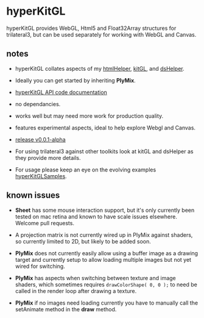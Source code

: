 # hyperKitGL

hyperKitGL provides WebGL, Html5 and Float32Array structures for trilateral3, but can be used separately for working with WebGL and Canvas.

## notes

- hyperKitGL collates aspects of my [htmlHelper](https://github.com/nanjizal/htmlHelper), [kitGL](https://github.com/nanjizal/kitGL), and [dsHelper](https://github.com/nanjizal/dsHelper).

- Ideally you can get started by inheriting **PlyMix**.

- [hyperKitGL API code documentation](https://nanjizal.github.io/hyperKitGL/pages/)

- no dependancies.

- works well but may need more work for production quality.

- features experimental aspects, ideal to help explore Webgl and Canvas.

- [release v0.0.1-alpha](https://github.com/nanjizal/hyperKitGL/releases)

- For using trilateral3 against other toolkits look at kitGL and dsHelper as they provide more details.

- For usage please keep an eye on the evolving examples [hyperKitGLSamples](https://github.com/TrilateralX/HyperKitGLsamples).

## known issues

- **Sheet** has some mouse interaction support, but it's only currently been tested on mac retina and known to have scale issues elsewhere. Welcome pull requests.

- A projection matrix is not currently wired up in PlyMix against shaders, so currently limited to 2D, but likely to be added soon.

- **PlyMix** does not currently easily allow using a buffer image as a drawing target and currently setup to allow loading multiple images but not yet wired for switching.

- **PlyMix** has aspects when switching between texture and image shaders, which sometimes requires ```drawColorShape( 0, 0 );``` to need be called in the render loop after drawing a texture.

- **PlyMix** if no images need loading currently you have to manually call the setAnimate method in the **draw** method.
